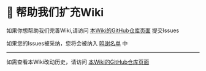 # 🤝 帮助我们扩充Wiki

如果你想帮助我们完善Wiki,请访问 [本Wiki的GitHub仓库页面](https://github.com/MiriaHex/Mirisa-Docs)  提交Issues

如果您的Issues被采纳，您将会被纳入 [鸣谢名单](ming-xie.md) 中

***

如需查看本Wiki改动历史，请访问 [本Wiki的GitHub仓库页面](https://github.com/MiriaHex/Mirisa-Docs)
